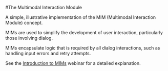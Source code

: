 #The Multimodal Interaction Module

A simple, illustrative implementation of the MIM (Multimodal Interaction Module) concept.

MIMs are used to simplify the development of user interaction, particularly those involving dialog.

MIMs encapsulate logic that is required by all dialog interactions, such as handling input errors and retry attempts.

See the [Introduction to MIMs](https://developers.jibo.com/sdk/docs/curriculum/video-tutorials.html#an_introduction_to_mims) webinar for a detailed explanation.

